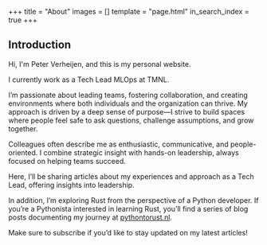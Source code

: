 +++
title = "About"
images = []
template = "page.html"
in_search_index = true
+++

## Introduction
Hi, I'm Peter Verheijen, and this is my personal website. 

I currently work as a Tech Lead MLOps at TMNL.

I’m passionate about leading teams, fostering collaboration, and creating environments where both individuals and the organization can thrive. My approach is driven by a deep sense of purpose—I strive to build spaces where people feel safe to ask questions, challenge assumptions, and grow together.

Colleagues often describe me as enthusiastic, communicative, and people-oriented. I combine strategic insight with hands-on leadership, always focused on helping teams succeed.

Here, I’ll be sharing articles about my experiences and approach as a Tech Lead, offering insights into leadership.

In addition, I’m exploring Rust from the perspective of a Python developer. If you’re a Pythonista interested in learning Rust, you’ll find a series of blog posts documenting my journey at [pythontorust.nl](https://pythontorust.nl).

Make sure to subscribe if you’d like to stay updated on my latest articles!